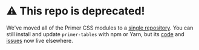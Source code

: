 # :warning: This repo is deprecated!
We've moved all of the Primer CSS modules to a [single repository][repo]. You can still install and update `primer-tables` with npm or Yarn, but its [code] and [issues] now live elsewhere.

[repo]: https://github.com/primer/primer-css
[issues]: https://github.com/primer/primer-css/issues
[code]: https://github.com/primer/primer-css/tree/master/packages/primer-tables